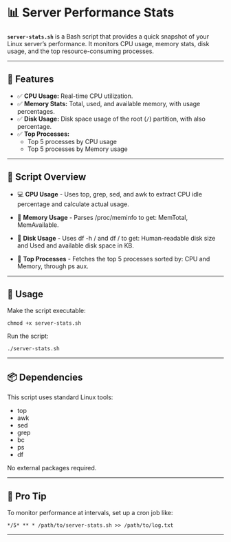# 📊 Server Performance Stats

**`server-stats.sh`** is a Bash script that provides a quick snapshot of your Linux server’s performance. It monitors CPU usage, memory stats, disk usage, and the top resource-consuming processes.

---

## 🔧 Features

- ✅ **CPU Usage:** Real-time CPU utilization.
- ✅ **Memory Stats:** Total, used, and available memory, with usage percentages.
- ✅ **Disk Usage:** Disk space usage of the root (`/`) partition, with also percentage.
- ✅ **Top Processes:**
  - Top 5 processes by CPU usage
  - Top 5 processes by Memory usage

---

## 📁 Script Overview

- 💻 **CPU Usage** - Uses top, grep, sed, and awk to extract CPU idle percentage and calculate actual usage.

- 🧠 **Memory Usage** - Parses /proc/meminfo to get: MemTotal, MemAvailable.

- 💾 **Disk Usage** - Uses df -h / and df / to get:  Human-readable disk size and Used and available disk space in KB.

- 📌 **Top Processes** - Fetches the top 5 processes sorted by: CPU and Memory, through ps aux.

---

## 🚀 Usage

Make the script executable:

```
chmod +x server-stats.sh
```

Run the script:
```
./server-stats.sh
```

---

## 📦 Dependencies
This script uses standard Linux tools:
- top
- awk
- sed
- grep
- bc
- ps
- df

No external packages required.

---

## 🧪 Pro Tip

To monitor performance at intervals, set up a cron job like:

```
*/5* ** * /path/to/server-stats.sh >> /path/to/log.txt
```
---
